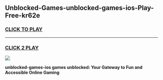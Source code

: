 
## Unblocked-Games-unblocked-games-ios-Play-Free-kr62e
<h3>
<a href="https://premium76.site?title=unblocked-games-ios&ref=21A">CLICK TO PLAY</a></h3>
<hr>

<h3>
<a href="https://premium76.site?title=unblocked-games-ios&ref=21A">CLICK 2 PLAY</a>
  
</h3>

<a href="https://premium76.site?title=unblocked-games-ios&ref=21A"><img src="https://clearcache.store/games.png"></a>


**unblocked-games-ios games unblocked: Your Gateway to Fun and Accessible Online Gaming**

